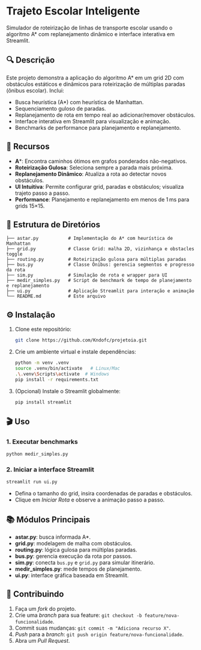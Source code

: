 # Trajeto Escolar Inteligente

Simulador de roteirização de linhas de transporte escolar usando o algoritmo A\* com replanejamento dinâmico e interface interativa em Streamlit.

## 🔍 Descrição

Este projeto demonstra a aplicação do algoritmo A\* em um grid 2D com obstáculos estáticos e dinâmicos para roteirização de múltiplas paradas (ônibus escolar). Inclui:

* Busca heurística (A\*) com heurística de Manhattan.
* Sequenciamento guloso de paradas.
* Replanejamento de rota em tempo real ao adicionar/remover obstáculos.
* Interface interativa em Streamlit para visualização e animação.
* Benchmarks de performance para planejamento e replanejamento.

## 🚀 Recursos

* **A**\*: Encontra caminhos ótimos em grafos ponderados não-negativos.
* **Roteirização Gulosa**: Seleciona sempre a parada mais próxima.
* **Replanejamento Dinâmico**: Atualiza a rota ao detectar novos obstáculos.
* **UI Intuitiva**: Permite configurar grid, paradas e obstáculos; visualiza trajeto passo a passo.
* **Performance**: Planejamento e replanejamento em menos de 1 ms para grids 15×15.

## 📁 Estrutura de Diretórios

```
├── astar.py           # Implementação do A* com heurística de Manhattan
├── grid.py            # Classe Grid: malha 2D, vizinhança e obstacles toggle
├── routing.py         # Roteirização gulosa para múltiplas paradas
├── bus.py             # Classe Ônibus: gerencia segmentos e progresso da rota
├── sim.py             # Simulação de rota e wrapper para UI
├── medir_simples.py   # Script de benchmark de tempo de planejamento e replanejamento
├── ui.py              # Aplicação Streamlit para interação e animação
└── README.md          # Este arquivo
```

## ⚙️ Instalação

1. Clone este repositório:

   ```bash
   git clone https://github.com/Kndofc/projetoia.git
   ```
2. Crie um ambiente virtual e instale dependências:

   ```bash
   python -m venv .venv
   source .venv/bin/activate   # Linux/Mac
   .\.venv\Scripts\activate  # Windows
   pip install -r requirements.txt
   ```
3. (Opcional) Instale o Streamlit globalmente:

   ```bash
   pip install streamlit
   ```

## 🎬 Uso

### 1. Executar benchmarks

```bash
python medir_simples.py
```

### 2. Iniciar a interface Streamlit

```bash
streamlit run ui.py
```

* Defina o tamanho do grid, insira coordenadas de paradas e obstáculos.
* Clique em *Iniciar Rota* e observe a animação passo a passo.

## 📚 Módulos Principais

* **astar.py**: busca informada A\*.
* **grid.py**: modelagem de malha com obstáculos.
* **routing.py**: lógica gulosa para múltiplas paradas.
* **bus.py**: gerencia execução da rota por passos.
* **sim.py**: conecta `bus.py` e `grid.py` para simular itinerário.
* **medir\_simples.py**: mede tempos de planejamento.
* **ui.py**: interface gráfica baseada em Streamlit.

## 🎯 Contribuindo

1. Faça um *fork* do projeto.
2. Crie uma *branch* para sua feature: `git checkout -b feature/nova-funcionalidade`.
3. Commit suas mudanças: `git commit -m "Adiciona recurso X"`.
4. *Push* para a *branch*: `git push origin feature/nova-funcionalidade`.
5. Abra um *Pull Request*.
